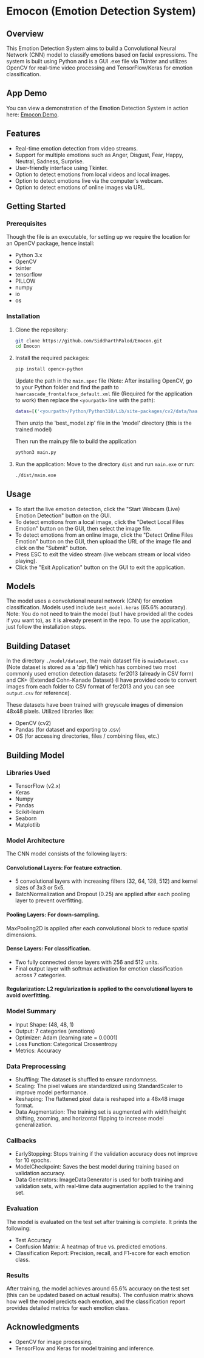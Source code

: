 ﻿# Emocon (Emotion Detection System)
## Overview
This Emotion Detection System aims to build a Convolutional Neural Network (CNN) model to classify emotions based on facial expressions. The system is built using Python and is a GUI .exe file via Tkinter and utilizes OpenCV for real-time video processing and TensorFlow/Keras for emotion classification.

## App Demo
You can view a demonstration of the Emotion Detection System in action here: [Emocon Demo](https://youtu.be/Y0R97raYj_s).

## Features
- Real-time emotion detection from video streams.
- Support for multiple emotions such as Anger, Disgust, Fear, Happy, Neutral, Sadness, Surprise.
- User-friendly interface using Tkinter.
- Option to detect emotions from local videos and local images.
- Option to detect emotions live via the computer's webcam.
- Option to detect emotions of online images via URL.

## Getting Started

### Prerequisites
Though the file is an executable, for setting up we require the location for an OpenCV package, hence install:
- Python 3.x
- OpenCV
- tkinter
- tensorflow
- PILLOW
- numpy
- io
- os

### Installation
1. Clone the repository:
    ```bash
    git clone https://github.com/SiddharthPalod/Emocon.git
    cd Emocon
    ```

2. Install the required packages:
    ```bash
    pip install opencv-python
    ```

    Update the path in the `main.spec` file (Note: After installing OpenCV, go to your Python folder and find the path to `haarcascade_frontalface_default.xml` file (Required for the application to work) then replace the `<yourpath>` line with the path):
    
    ```bash
    datas=[('<yourpath>/Python/Python310/Lib/site-packages/cv2/data/haarcascade_frontalface_default.xml', 'cv2/data')],
    ```

    Then unzip the 'best_model.zip' file in the 'model' directory (this is the trained model)

    Then run the main.py file to build the application
    ```bash
    python3 main.py
    ```

3. Run the application:
    Move to the directory `dist` and run `main.exe` or run:
    ```bash
    ./dist/main.exe
    ```

## Usage
- To start the live emotion detection, click the "Start Webcam (Live) Emotion Detection" button on the GUI.
- To detect emotions from a local image, click the "Detect Local Files Emotion" button on the GUI, then select the image file.
- To detect emotions from an online image, click the "Detect Online Files Emotion" button on the GUI, then upload the URL of the image file and click on the "Submit" button.
- Press ESC to exit the video stream (live webcam stream or local video playing).
- Click the "Exit Application" button on the GUI to exit the application.

## Models
The model uses a convolutional neural network (CNN) for emotion classification. Models used include `best_model.keras` (65.6% accuracy).
Note: You do not need to train the model (but I have provided all the codes if you want to), as it is already present in the repo. To use the application, just follow the installation steps.

## Building Dataset
In the directory `./model/dataset`, the main dataset file is `mainDataset.csv` (Note dataset is stored as a 'zip file') which has combined two most commonly used emotion detection datasets: fer2013 (already in CSV form) and CK+ (Extended Cohn-Kanade Dataset) (I have provided code to convert images from each folder to CSV format of fer2013 and you can see `output.csv` for reference).

These datasets have been trained with greyscale images of dimension 48x48 pixels.
Utilized libraries like:
- OpenCV (cv2)
- Pandas (for dataset and exporting to .csv)
- OS (for accessing directories, files / combining files, etc.)

## Building Model

### Libraries Used
- TensorFlow (v2.x)
- Keras
- Numpy
- Pandas
- Scikit-learn
- Seaborn
- Matplotlib

### Model Architecture
The CNN model consists of the following layers:

#### Convolutional Layers: For feature extraction.
- 5 convolutional layers with increasing filters (32, 64, 128, 512) and kernel sizes of 3x3 or 5x5.
- BatchNormalization and Dropout (0.25) are applied after each pooling layer to prevent overfitting.

#### Pooling Layers: For down-sampling.
MaxPooling2D is applied after each convolutional block to reduce spatial dimensions.

#### Dense Layers: For classification.
- Two fully connected dense layers with 256 and 512 units.
- Final output layer with softmax activation for emotion classification across 7 categories.

#### Regularization: L2 regularization is applied to the convolutional layers to avoid overfitting.

### Model Summary
- Input Shape: (48, 48, 1)
- Output: 7 categories (emotions)
- Optimizer: Adam (learning rate = 0.0001)
- Loss Function: Categorical Crossentropy
- Metrics: Accuracy

### Data Preprocessing
- Shuffling: The dataset is shuffled to ensure randomness.
- Scaling: The pixel values are standardized using StandardScaler to improve model performance.
- Reshaping: The flattened pixel data is reshaped into a 48x48 image format.
- Data Augmentation: The training set is augmented with width/height shifting, zooming, and horizontal flipping to increase model generalization.

### Callbacks
- EarlyStopping: Stops training if the validation accuracy does not improve for 10 epochs.
- ModelCheckpoint: Saves the best model during training based on validation accuracy.
- Data Generators: ImageDataGenerator is used for both training and validation sets, with real-time data augmentation applied to the training set.

### Evaluation
The model is evaluated on the test set after training is complete. It prints the following:
- Test Accuracy
- Confusion Matrix: A heatmap of true vs. predicted emotions.
- Classification Report: Precision, recall, and F1-score for each emotion class.

### Results
After training, the model achieves around 65.6% accuracy on the test set (this can be updated based on actual results). The confusion matrix shows how well the model predicts each emotion, and the classification report provides detailed metrics for each emotion class.

## Acknowledgments
- OpenCV for image processing.
- TensorFlow and Keras for model training and inference.
